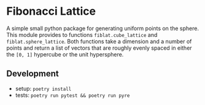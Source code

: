 Fibonacci Lattice
=================

A simple small python package for generating uniform points on the sphere.
This module provides to functions `fiblat.cube_lattice` and `fiblat.sphere_lattice`.
Both functions take a dimension and a number of points and return a list of vectors that are roughly evenly spaced in either the `[0, 1]` hypercube or the unit hypersphere.

Development
-----------

- setup: `poetry install`
- tests: `poetry run pytest && poetry run pyre`
